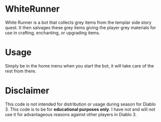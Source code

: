 # WhiteRunner
White Runner is a bot that collects grey items from the templar side story quest. It then salvages these grey items giving the player grey materials for use in crafting, enchanting, or upgrading items.

# Usage
Simply be in the home menu when you start the bot, it will take care of the rest from there.

# Disclaimer
This code is not intended for distribution or usage during season for Diablo 3. This code is to be for **educational purposes only**. I have not and will not use it for advantageous reasons against other players in Diablo 3.
